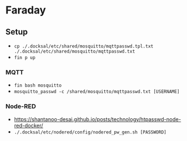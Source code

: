 # Faraday

## Setup
- `cp ./.docksal/etc/shared/mosquitto/mqttpasswd.tpl.txt ./.docksal/etc/shared/mosquitto/mqttpasswd.txt`
- `fin p up`

### MQTT
- `fin bash mosquitto`
- `mosquitto_passwd -c /shared/mosquitto/mqttpasswd.txt [USERNAME]`

### Node-RED
- https://shantanoo-desai.github.io/posts/technology/htpasswd-node-red-docker/
- `./.docksal/etc/nodered/config/nodered_pw_gen.sh [PASSWORD]`
